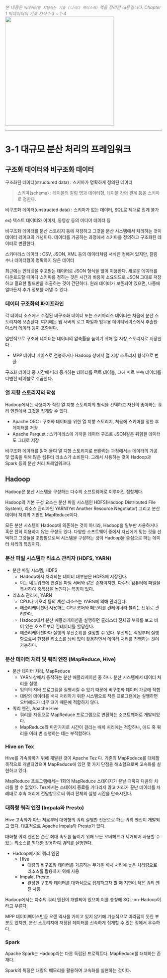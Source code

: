 <span style='color:gray'> *본 내용은 `빅데이터를 지탱하는 기술 (니시다 케이스케)` 책을 정리한 내용입니다.* <span>
<span style='color:gray'> *Chapter 1 빅데이터의 기초 지식 1-3 ~ 1-4* <span>
<img src=https://velog.velcdn.com/images/suhyun-guri/post/09cb1adf-fd87-4be0-bbd1-7ecba34241a3/image.jpg width=350>
<hr />

# 3-1 대규모 분산 처리의 프레임워크

## 구조화 데이터와 비구조화 데이터

구조화된 데이터(structured data) : 스키마가 명확하게 정의된 데이터

> 스키마(schema) : 테이블의 칼럼 명과 데이터형, 테이블 간의 관계 등을 스키마로 정한다.
> 

비구조화 데이터(unstructed data) : 스키마가 없는 데이터, SQL로 제대로 집계 불가

ex) 텍스트 데이터와 이미지, 동영상 등의 미디어 데이터 등

비구조화 데이터를 분산 스토리지 등에 저장하고 그것을 분산 시스템에서 처리하는 것이 데이터 레이크의 개념이다. 데이터를 가공하는 과정에서 스키마를 정의하고 구조화된 데이터로 변환한다.

스키마리스 데이터 : CSV, JSON, XML 등의 데이터처럼 서식은 정해져 있지만, 칼럼 수나 데이터형이 명확하지 않은 데이터

최근에는 인터넷을 주고받는 데이터로 JSON 형식을 많이 이용한다. 새로운 데이터를 다운로드할 때마다 스키마를 정하는 것은 시간과 비용이 소요되므로 JSON 그대로 저장하고 필요한 필드만을 추출하는 것이 간단하다. 원래 데이터가 보존되어 있으면, 나중에 얼마든지 추가 정보를 꺼낼 수 있다.

### 데이터 구조화의 파이프라인

각 데이터 소스에서 수집된 비구조화 데이터 또는 스키마리스 데이터는 처음에 분산 스토리지에 보존된다. 여기에는 웹 서버의 로그 파일과 업무용 데이터베이스에서 추출한 마스터 데이터 등이 포함된다.

일반적으로 구조화 데이터는 데이터의 압축률을 높이기 위해 열 지향 스토리지로 저장한다. 

- MPP 데이터 베이스로 전송하거나 Hadoop 상에서 열 지향 스토리지 형식으로 변환

구조화 데이터 중 시간에 따라 증가하는 데이터를 팩트 테이블, 그에 따르 부속 데이터를 디멘전 테이블로 취급한다.

### 열 지향 스토리지의 작성

Hadoop에서는 사용자가 직접 열 지향 스토리지의 형식을 선택하고 자신이 좋아하는 쿼리 엔진에서 그것을 집계할 수 있다.

- Apache ORC : 구조화 데이터를 위한 열 지향 스토리지, 처음에 스키마를 정한 후 데이터를 저장
- Apache Parquet : 스키마리스에 가까운 데이터 구조로 JSON같은 뒤얽힌 데이터도 그대로 저장

비구조화 데이터를 읽어 들여 열 지향 스토리지로 변환하는 과정에서는 데이터의 가공 및 압축을 위해 많은 컴퓨터 리소스가 소비된다. 그래서 사용하는 것이 Hadoop과 Spark 등의 분산 처리 프레임워크다.

## Hadoop

Hadoop은 분산 시스템을 구성하는 다수의 소프트웨어로 이루어진 집합체다.

Hadoop의 기본 구성 요소는 분산 파일 시스템인 HDFS(Hadoop Distributed File System), 리소스 관리자인 YARN(Yet Another Resource Negotiator) 그리고 분산 데이터 처리의 기반인 MapReduce이다.

모든 분산 시스템이 Hadoop에 의존하는 것이 아니라, Hadoop을 일부만 사용하거나 혹은 전혀 이용하지 않는 구성도 있다. 다양한 소프트웨어 중에서 자신에게 맞는 것을 선택하고 그것들을 조합함으로써 시스템을 구성하는 것이 Hadoop을 중심으로 하는 데이터 처리의 특징이다.

### 분산 파일 시스템과 리소스 관리자 (HDFS, YARN)

- 분산 파일 시스템, HDFS
    - Hadoop에서 처리되는 데이터 대부분은 HDFS에 저장된다.
    - 이는 네트워크에 연결된 파일 서버와 같은 존재이지만, 다수의 컴퓨터에 파일을 복사하여 중복성을 높인다는 특징이 있다.
- 리소스 관리자, YARN
    - CPU나 메모리 등의 계산 리소스는 YARN에 의해 관리된다.
    - 애플리케이션이 사용하는 CPU 코어와 메모리를 컨테이너라 불리는 단위로 관리한다.
    - Hadoop에서 분산 애플리케이션을 실행하면 클러스터 전체의 부하를 보고 비어 있는 호스트부터 컨테이너를 할당한다.
    - 애플리케이션마다 실행의 우선순위를 결정할 수 있다. 우선되는 작업부터 실행함으로써 한정된 리소스를 낭비 없이 활용하면서 데이터 처리를 진행하는 것이 가능하다.

### 분산 데이터 처리 및 쿼리 엔진 (MapReduce, Hive)

- 분산 데이터 처리, MapReduce
    - YARN 상에서 동작하는 분산 애플리케이션 중 하나. 분산 시스템에서 데이터 처리를 실행
    - 임의의 자바 프로그램을 실행시킬 수 있기 때문에 비구조화 데이터 가공에 적합
    - 대량의 데이터를 배치 처리하기 위한 시스템으로 작은 프로그램에는 실행하면 오버헤드가 너무 크기 때문에 적합하지 않다.
- 쿼리 엔진, Apache Hive
    - 쿼리를 자동으로 MapReduce 프로그램으로 변환하는 소프트웨어로 개발되었다.
    - MapReduce와 마찬가지로 시간이 걸리는 배치 처리에는 적합하나, 애드 혹 쿼리를 여러 번 실행하는 데는 부적합하다.

### Hive on Tex

Hive를 가속화하기 위해 개발된 것이 Apache Tez 다. 기존의 MapReduce를 대체할 목적으로 개발되었으며 MapReduce에 있던 몇 가지 단점을 해소함으로써 고속화를 실현하고 있다.

MapReduce 프로그램에서는 1회의 MapReduce 스테이지가 끝날 때까지 다음의 처리를 할 수 없었다. Tez에서는 스테이지 종료를 기다리지 않고 처리가 끝난 데이터를 차례대로 후속 처리에 전달함으로써 쿼리 전체의 실행 시간을 단축시킨다.

### 대화형 쿼리 엔진 (Impala와 Presto)

Hive 고속화가 아닌 처음부터 대화형의 쿼리 실행만 전문으로 하는 쿼리 엔진이 개발되고 있다. 대표적으로 Apache Impala와 Presto가 있다.

대화형 쿼리 엔진은 순간 최대 속도를 높이기 위해 모든 오버헤드가 제거되어 사용할 수 있는 리소스를 최대한 활용하여 쿼리를 실행한다. 

- Hadoop에서의 쿼리 엔진
    - Hive
        - 대량의 비구조화 데이터를 가공하는 무거운 배치 처리에 높은 처리량으로 리소스를 활용하기 위해 사용
    - Impala, Presto
        - 완성한 구조화 데이터를 대화식으로 집계하고자 할 때 지연이 적은 쿼리 엔진 사용

Hadoop에서는 다수의 쿼리 엔진이 개발되어 있으며 이를 총칭해 SQL-on-Hadoop이라고 부른다.

MPP 데이터베이스만큼 오랜 역사를 가지고 있지 않기에 기능적으로 따라잡지 못한 부분도 있지만, 분산 스토리지에 저장된 데이터를 신속하게 집계할 수 있는 점에서 우수하다.

### Spark

Apache Spark는 Hadoop과는 다른 독립된 프로젝트다. MapReduce를 대체하는 존재다.

Spark의 특징은 대량의 메모리를 활용하여 고속화를 실현하는 것이다.

